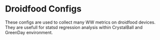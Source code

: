 # Droidfood Configs

These configs are used to collect many WW metrics on droidfood devices.
They are usefull for statsd regression analysis within CrystalBall and GreenDay environment.
